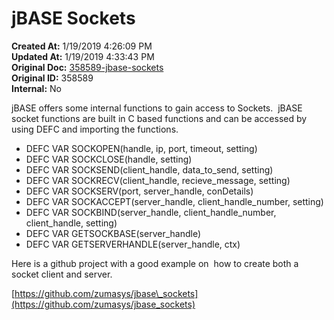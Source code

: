 # jBASE Sockets

**Created At:** 1/19/2019 4:26:09 PM  
**Updated At:** 1/19/2019 4:33:43 PM  
**Original Doc:** [358589-jbase-sockets](https://docs.jbase.com/coding-corner/358589-jbase-sockets)  
**Original ID:** 358589  
**Internal:** No  


jBASE offers some internal functions to gain access to Sockets.  jBASE socket functions are built in C based functions and can be accessed by using DEFC and importing the functions.

- DEFC VAR SOCKOPEN(handle, ip, port, timeout, setting)
- DEFC VAR SOCKCLOSE(handle, setting)
- DEFC VAR SOCKSEND(client\_handle, data\_to\_send, setting)
- DEFC VAR SOCKRECV(client\_handle, recieve\_message, setting)
- DEFC VAR SOCKSERV(port, server\_handle, conDetails)
- DEFC VAR SOCKACCEPT(server\_handle, client\_handle\_number, setting)
- DEFC VAR SOCKBIND(server\_handle, client\_handle\_number, client\_handle, setting)
- DEFC VAR GETSOCKBASE(server\_handle)
- DEFC VAR GETSERVERHANDLE(server\_handle, ctx)




Here is a github project with a good example on  how to create both a socket client and server.

[https://github.com/zumasys/jbase\_sockets](https://github.com/zumasys/jbase_sockets)



